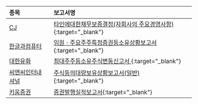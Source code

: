 | **종목** |      |**보고서명** |
| :------- | :--- |:----------- |
| [CJ](/001040/#dart) | | [타인에대한채무보증결정(자회사의 주요경영사항)              ](https://dart.fss.or.kr/dsaf001/main.do?rcpNo=20250905800363){:target="_blank"} |
| [한글과컴퓨터](/030520/#dart) | | [임원ㆍ주요주주특정증권등소유상황보고서](https://dart.fss.or.kr/dsaf001/main.do?rcpNo=20250905000424){:target="_blank"} |
| [대한유화](/006650/#dart) | | [최대주주등소유주식변동신고서              ](https://dart.fss.or.kr/dsaf001/main.do?rcpNo=20250905800356){:target="_blank"} |
| [씨앤씨인터내셔널](/352480/#dart) | | [주식등의대량보유상황보고서(일반)](https://dart.fss.or.kr/dsaf001/main.do?rcpNo=20250905000417){:target="_blank"} |
| [키움증권](/039490/#dart) | | [증권발행실적보고서](https://dart.fss.or.kr/dsaf001/main.do?rcpNo=20250905000414){:target="_blank"} |